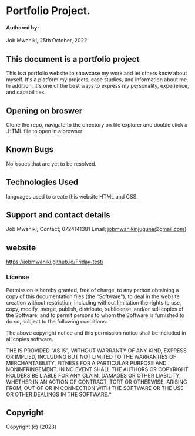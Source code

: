# Portfolio Project.
#### Authored by: 
Job Mwaniki,
25th October, 2022
## This document is a portfolio project
This is a portfolio website to showcase my work and let others know about myself. It's a platform my projects, case studies, and information about me. In addition, it's one of the best ways to express my personality, experience, and capabilities.
## Opening on broswer
Clone the repo, navigate to the directory on file explorer and double click a .HTML file to open in a browser
## Known Bugs
No issues that are yet to be resolved.
## Technologies Used
languages used to create this website HTML and CSS.
## Support and contact details
Job Mwaniki; 
Contact; 0724141381
Email; jobmwanikinjuguna@gmail.com}
## website
https://jobmwaniki.github.io/Friday-test/
### License
Permission is hereby granted, free of charge, to any person obtaining a copy
of this  documentation files (the "Software"), to deal
in the website creation without restriction, including without limitation the rights
to use, copy, modify, merge, publish, distribute, sublicense, and/or sell
copies of the Software, and to permit persons to whom the Software is
furnished to do so, subject to the following conditions:

The above copyright notice and this permission notice shall be included in all
copies software.

THE  IS PROVIDED "AS IS", WITHOUT WARRANTY OF ANY KIND, EXPRESS OR
IMPLIED, INCLUDING BUT NOT LIMITED TO THE WARRANTIES OF MERCHANTABILITY,
FITNESS FOR A PARTICULAR PURPOSE AND NONINFRINGEMENT. IN NO EVENT SHALL THE
AUTHORS OR COPYRIGHT HOLDERS BE LIABLE FOR ANY CLAIM, DAMAGES OR OTHER
LIABILITY, WHETHER IN AN ACTION OF CONTRACT, TORT OR OTHERWISE, ARISING FROM,
OUT OF OR IN CONNECTION WITH THE SOFTWARE OR THE USE OR OTHER DEALINGS IN THE
SOFTWARE.*
## Copyright
Copyright (c) {2023}